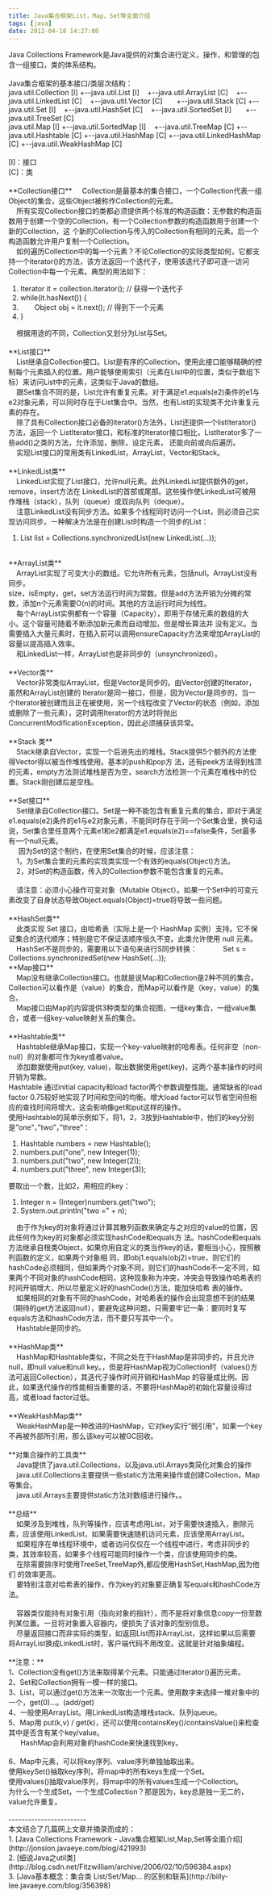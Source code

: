 ```yaml
---
title: Java集合框架List，Map，Set等全面介绍
tags: [java]
date: 2012-04-18 14:27:00
---
```


<div>Java Collections Framework是Java提供的对集合进行定义，操作，和管理的包含一组接口，类的体系结构。</div>
<div>&nbsp;</div>
<div>Java集合框架的基本接口/类层次结构：</div>
<div>
java.util.Collection [I]
+--java.util.List [I]
&nbsp;&nbsp; +--java.util.ArrayList [C]
&nbsp;&nbsp; +--java.util.LinkedList [C]
&nbsp;&nbsp; +--java.util.Vector [C]
&nbsp;&nbsp;&nbsp;&nbsp;&nbsp; +--java.util.Stack [C]
+--java.util.Set [I]
&nbsp;&nbsp; +--java.util.HashSet [C]
&nbsp;&nbsp; +--java.util.SortedSet [I]
&nbsp;&nbsp;&nbsp;&nbsp;&nbsp; +--java.util.TreeSet [C]</div>
<div>
java.util.Map [I]
+--java.util.SortedMap [I]
&nbsp;&nbsp; +--java.util.TreeMap [C]
+--java.util.Hashtable [C]
+--java.util.HashMap [C]
+--java.util.LinkedHashMap [C]
+--java.util.WeakHashMap [C]</div>
<div>&nbsp;</div>
<div>[I]：接口</div>
<div>[C]：类</div>
<div>&nbsp;</div>
<div><span>**Collection接口**</span>
&nbsp;&nbsp; &nbsp;Collection是最基本的集合接口，一个Collection代表一组Object的集合，这些Object被称作Collection的元素。</div>
<div>&nbsp;&nbsp; &nbsp;所有实现Collection接口的类都必须提供两个标准的构造函数：无参数的构造函数用于创建一个空的Collection，有一个Collection参数的构造函数用于创建一个新的Collection，这 个新的Collection与传入的Collection有相同的元素。后一个构造函数允许用户复制一个Collection。
<div>&nbsp;&nbsp; &nbsp;如何遍历Collection中的每一个元素？不论Collection的实际类型如何，它都支持一个iterator()的方法，该方法返回一个迭代子，使用该迭代子即可逐一访问Collection中每一个元素。典型的用法如下：</div>

1.  <span><span>Iterator&nbsp;it&nbsp;=&nbsp;collection.iterator();&nbsp;</span><span class="comment">//&nbsp;获得一个迭代子</span><span>&nbsp;</span></span>
2.  <span><span class="keyword">while</span><span>(it.hasNext())&nbsp;{&nbsp;</span></span>
3.  <span>　　Object&nbsp;obj&nbsp;=&nbsp;it.next();&nbsp;<span class="comment">//&nbsp;得到下一个元素</span><span>&nbsp;</span></span>
4.  <span>}&nbsp;</span>
<div>&nbsp;&nbsp; &nbsp;根据用途的不同，Collection又划分为List与Set。</div>
<div>&nbsp;</div>
<div><span>**List接口**</span></div>
<div>&nbsp;&nbsp; &nbsp;List继承自Collection接口。List是有序的Collection，使用此接口能够精确的控制每个元素插入的位置。用户能够使用索引（元素在List中的位置，类似于数组下标）来访问List中的元素，这类似于Java的数组。</div>
<div>&nbsp;&nbsp; &nbsp;跟Set集合不同的是，List允许有重复元素。对于满足e1.equals(e2)条件的e1与e2对象元素，可以同时存在于List集合中。当然，也有List的实现类不允许重复元素的存在。</div>
<div>&nbsp;&nbsp; &nbsp;除了具有Collection接口必备的iterator()方法外，List还提供一个listIterator()方法，返回一个 ListIterator接口，和标准的Iterator接口相比，ListIterator多了一些add()之类的方法，允许添加，删除，设定元素， 还能向前或向后遍历。</div>
<div>&nbsp;&nbsp; &nbsp;实现List接口的常用类有LinkedList，ArrayList，Vector和Stack。</div>
<div>&nbsp;</div>
<div><span>**LinkedList类**</span></div>
<div>&nbsp;&nbsp; &nbsp;LinkedList实现了List接口，允许null元素。此外LinkedList提供额外的get，remove，insert方法在 LinkedList的首部或尾部。这些操作使LinkedList可被用作堆栈（stack），队列（queue）或双向队列（deque）。</div>
<div>&nbsp;&nbsp; &nbsp;注意LinkedList没有同步方法。如果多个线程同时访问一个List，则必须自己实现访问同步。一种解决方法是在创建List时构造一个同步的List：</div>

1.  <span><span>List&nbsp;list&nbsp;=&nbsp;Collections.synchronizedList(</span><span class="keyword">new</span><span>&nbsp;LinkedList(...));&nbsp;</span></span>
<div>&nbsp;</div>
<div><span>**ArrayList类**</span></div>
<div>&nbsp;&nbsp; &nbsp;ArrayList实现了可变大小的数组。它允许所有元素，包括null。ArrayList没有同步。</div>
<div>size，isEmpty，get，set方法运行时间为常数。但是add方法开销为分摊的常数，添加n个元素需要O(n)的时间。其他的方法运行时间为线性。</div>
<div>&nbsp;&nbsp; &nbsp;每个ArrayList实例都有一个容量（Capacity），即用于存储元素的数组的大小。这个容量可随着不断添加新元素而自动增加，但是增长算法并 没有定义。当需要插入大量元素时，在插入前可以调用ensureCapacity方法来增加ArrayList的容量以提高插入效率。</div>
<div>&nbsp;&nbsp; &nbsp;和LinkedList一样，ArrayList也是非同步的（unsynchronized）。</div>
<div>&nbsp;</div>
<div><span>**Vector类**</span></div>
<div>&nbsp;&nbsp; &nbsp;Vector非常类似ArrayList，但是Vector是同步的。由Vector创建的Iterator，虽然和ArrayList创建的 Iterator是同一接口，但是，因为Vector是同步的，当一个Iterator被创建而且正在被使用，另一个线程改变了Vector的状态（例如，添加或删除了一些元素），这时调用Iterator的方法时将抛出ConcurrentModificationException，因此必须捕获该异常。</div>
<div>&nbsp;</div>
<div><span>**Stack 类**</span></div>
<div>&nbsp;&nbsp; &nbsp;Stack继承自Vector，实现一个后进先出的堆栈。Stack提供5个额外的方法使得Vector得以被当作堆栈使用。基本的push和pop方 法，还有peek方法得到栈顶的元素，empty方法测试堆栈是否为空，search方法检测一个元素在堆栈中的位置。Stack刚创建后是空栈。</div>
<div>&nbsp;</div>
<div><span>**Set接口**</span></div>
<div>&nbsp;&nbsp; &nbsp;Set继承自Collection接口。Set是一种不能包含有重复元素的集合，即对于满足e1.equals(e2)条件的e1与e2对象元素，不能同时存在于同一个Set集合里，换句话说，Set集合里任意两个元素e1和e2都满足e1.equals(e2)==false条件，Set最多有一个null元素。</div>
<div>&nbsp;&nbsp; &nbsp; 因为Set的这个制约，在使用Set集合的时候，应该注意：</div>
<div>&nbsp;&nbsp; &nbsp;1，为Set集合里的元素的实现类实现一个有效的equals(Object)方法。</div>
<div>&nbsp;&nbsp; &nbsp;2，对Set的构造函数，传入的Collection参数不能包含重复的元素。</div>
<div>&nbsp;</div>
<div>&nbsp;&nbsp; &nbsp;请注意：必须小心操作可变对象（Mutable Object）。如果一个Set中的可变元素改变了自身状态导致Object.equals(Object)=true将导致一些问题。</div>
<div>&nbsp;</div>
<div><span>**HashSet类**</span></div>
<div>&nbsp;&nbsp;&nbsp; 此类实现 Set 接口，由哈希表（实际上是一个 HashMap 实例）支持。它不保证集合的迭代顺序；特别是它不保证该顺序恒久不变。此类允许使用 null 元素。</div>
<div>&nbsp;&nbsp;&nbsp; HashSet不是同步的，需要用以下语句来进行S同步转换：
&nbsp;&nbsp;&nbsp;&nbsp;&nbsp;&nbsp;&nbsp;&nbsp;&nbsp;&nbsp; &nbsp;Set s = Collections.synchronizedSet(new HashSet(...));
&nbsp;</div>
<div><span>**Map接口**</span></div>
<div>&nbsp;&nbsp; &nbsp;Map没有继承Collection接口。也就是说Map和Collection是2种不同的集合。Collection可以看作是（value）的集合，而Map可以看作是（key，value）的集合。</div>
<div>&nbsp;&nbsp; &nbsp;Map接口由Map的内容提供3种类型的集合视图，一组key集合，一组value集合，或者一组key-value映射关系的集合。</div>
<div>&nbsp;</div>
<div><span>**Hashtable类**</span></div>
<div>&nbsp;&nbsp; &nbsp;Hashtable继承Map接口，实现一个key-value映射的哈希表。任何非空（non-null）的对象都可作为key或者value。</div>
<div>&nbsp;&nbsp; &nbsp;添加数据使用put(key, value)，取出数据使用get(key)，这两个基本操作的时间开销为常数。</div>
<div>Hashtable 通过initial capacity和load factor两个参数调整性能。通常缺省的load factor 0.75较好地实现了时间和空间的均衡。增大load factor可以节省空间但相应的查找时间将增大，这会影响像get和put这样的操作。</div>
<div>使用Hashtable的简单示例如下，将1，2，3放到Hashtable中，他们的key分别是&rdquo;one&rdquo;，&rdquo;two&rdquo;，&rdquo;three&rdquo;：</div>

1.  <span><span>Hashtable&nbsp;numbers&nbsp;=&nbsp;</span><span class="keyword">new</span><span>&nbsp;Hashtable();&nbsp;</span></span>
2.  <span>numbers.put("one",&nbsp;<span class="keyword">new</span><span>&nbsp;Integer(</span><span class="number">1</span><span>));&nbsp;</span></span>
3.  <span>numbers.put("two",&nbsp;<span class="keyword">new</span><span>&nbsp;Integer(</span><span class="number">2</span><span>));&nbsp;</span></span>
4.  <span>numbers.put("three",&nbsp;<span class="keyword">new</span><span>&nbsp;Integer(</span><span class="number">3</span><span>));&nbsp;</span></span>
<div>要取出一个数，比如2，用相应的key：</div>

1.  <span><span>Integer&nbsp;n&nbsp;=&nbsp;(Integer)numbers.get(</span><span class="string">"two"</span><span>);&nbsp;</span></span>
2.  <span>System.out.println(<span class="string">"two&nbsp;="</span><span>&nbsp;+&nbsp;n);&nbsp;</span></span></div>
<div>&nbsp;&nbsp; &nbsp;由于作为key的对象将通过计算其散列函数来确定与之对应的value的位置，因此任何作为key的对象都必须实现hashCode和equals方 法。hashCode和equals方法继承自根类Object，如果你用自定义的类当作key的话，要相当小心，按照散列函数的定义，如果两个对象相 同，即obj1.equals(obj2)=true，则它们的hashCode必须相同，但如果两个对象不同，则它们的hashCode不一定不同，如 果两个不同对象的hashCode相同，这种现象称为冲突，冲突会导致操作哈希表的时间开销增大，所以尽量定义好的hashCode()方法，能加快哈希 表的操作。</div>
<div>&nbsp;&nbsp; &nbsp;如果相同的对象有不同的hashCode，对哈希表的操作会出现意想不到的结果（期待的get方法返回null），要避免这种问题，只需要牢记一条：要同时复写equals方法和hashCode方法，而不要只写其中一个。</div>
<div>&nbsp;&nbsp; &nbsp;Hashtable是同步的。</div>
<div>&nbsp;</div>
<div><span>**HashMap类**</span></div>
<div>&nbsp;&nbsp; &nbsp;HashMap和Hashtable类似，不同之处在于HashMap是非同步的，并且允许null，即null value和null key。，但是将HashMap视为Collection时（values()方法可返回Collection），其迭代子操作时间开销和HashMap 的容量成比例。因此，如果迭代操作的性能相当重要的话，不要将HashMap的初始化容量设得过高，或者load factor过低。</div>
<div>&nbsp;</div>
<div><span>**WeakHashMap类**</span></div>
<div>&nbsp;&nbsp; &nbsp;WeakHashMap是一种改进的HashMap，它对key实行&ldquo;弱引用&rdquo;，如果一个key不再被外部所引用，那么该key可以被GC回收。</div>
<div>&nbsp;</div>
<div><span>**对集合操作的工具类**</span></div>
<div>&nbsp;&nbsp; &nbsp;Java提供了java.util.Collections，以及java.util.Arrays类简化对集合的操作
<div>&nbsp;&nbsp; &nbsp;java.util.Collections主要提供一些static方法用来操作或创建Collection，Map等集合。</div>
&nbsp;&nbsp; &nbsp;java.util.Arrays主要提供static方法对数组进行操作。。</div>
<div>&nbsp;</div>
<div><span>**总结**</span></div>
<div>&nbsp;&nbsp; &nbsp;如果涉及到堆栈，队列等操作，应该考虑用List，对于需要快速插入，删除元素，应该使用LinkedList，如果需要快速随机访问元素，应该使用ArrayList。</div>
<div>&nbsp;&nbsp; &nbsp;如果程序在单线程环境中，或者访问仅仅在一个线程中进行，考虑非同步的类，其效率较高，如果多个线程可能同时操作一个类，应该使用同步的类。</div>
<div>&nbsp;&nbsp; &nbsp;在除需要排序时使用TreeSet,TreeMap外,都应使用HashSet,HashMap,因为他们 的效率更高。</div>
<div>&nbsp;&nbsp; &nbsp;要特别注意对哈希表的操作，作为key的对象要正确复写equals和hashCode方法。</div>
<div>&nbsp;</div>
<div>&nbsp;&nbsp; &nbsp;容器类仅能持有对象引用（指向对象的指针），而不是将对象信息copy一份至数列某位置。一旦将对象置入容器内，便损失了该对象的型别信息。</div>
<div>&nbsp;&nbsp; &nbsp;尽量返回接口而非实际的类型，如返回List而非ArrayList，这样如果以后需要将ArrayList换成LinkedList时，客户端代码不用改变。这就是针对抽象编程。</div>
<div>&nbsp;</div>
<div>**<span>注意：</span>**</div>
<div>1、Collection没有get()方法来取得某个元素。只能通过iterator()遍历元素。</div>
<div>2、Set和Collection拥有一模一样的接口。</div>
<div>3、List，可以通过get()方法来一次取出一个元素。使用数字来选择一堆对象中的一个，get(0)...。(add/get)</div>
<div>4、一般使用ArrayList。用LinkedList构造堆栈stack、队列queue。</div>
<div>5、Map用 put(k,v) / get(k)，还可以使用containsKey()/containsValue()来检查其中是否含有某个key/value。</div>
<div>&nbsp;&nbsp; &nbsp; &nbsp;HashMap会利用对象的hashCode来快速找到key。</div>
<div>&nbsp;</div>
<div>
<div>6、Map中元素，可以将key序列、value序列单独抽取出来。</div>
<div>使用keySet()抽取key序列，将map中的所有keys生成一个Set。</div>
<div>使用values()抽取value序列，将map中的所有values生成一个Collection。</div>
<div>为什么一个生成Set，一个生成Collection？那是因为，key总是独一无二的，value允许重复。</div>
<div>&nbsp;</div>
<div>------------------------</div>
<div>本文结合了几篇网上文章并摘录而成的：</div>
<div>1.&nbsp;[Java Collections Framework - Java集合框架List,Map,Set等全面介绍](http://jonsion.javaeye.com/blog/421993)</div>
<div>2.&nbsp;[细说Java之util类](http://blog.csdn.net/Fitzwilliam/archive/2006/02/10/596384.aspx)</div>
<div>3.&nbsp;[Java基本概念：集合类 List/Set/Map... 的区别和联系](http://billy-lee.javaeye.com/blog/356398)</div>
</div>

